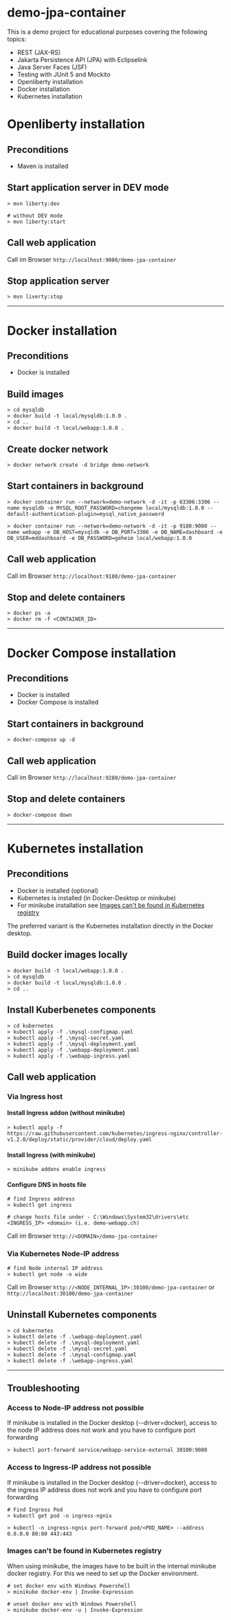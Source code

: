 # demo-jpa-container

This is a demo project for educational purposes covering the following topics:
- REST (JAX-RS)
- Jakarta Persistence API (JPA) with Eclipselink
- Java Server Faces (JSF)
- Testing with JUnit 5 and Mockito
- Openliberty installation
- Docker installation
- Kubernetes installation

# Openliberty installation
## Preconditions
- Maven is installed

## Start application server in DEV mode
    > mvn liberty:dev

    # without DEV mode
    > mvn liberty:start

## Call web application
Call im Browser `http://localhost:9080/demo-jpa-container`

## Stop application server
    > mvn liverty:stop

---

# Docker installation
## Preconditions
- Docker is installed

## Build images
    > cd mysqldb
    > docker build -t local/mysqldb:1.0.0 .
    > cd ..
    > docker build -t local/webapp:1.0.0 .

## Create docker network
    > docker network create -d bridge demo-network

## Start containers in background
    > docker container run --network=demo-network -d -it -p 63306:3306 --name mysqldb -e MYSQL_ROOT_PASSWORD=changeme local/mysqldb:1.0.0 --default-authentication-plugin=mysql_native_password

    > docker container run --network=demo-network -d -it -p 9180:9080 --name webapp -e DB_HOST=mysqldb -e DB_PORT=3306 -e DB_NAME=dashboard -e DB_USER=mddashboard -e DB_PASSWORD=geheim local/webapp:1.0.0

## Call web application
Call im Browser `http://localhost:9180/demo-jpa-container`

## Stop and delete containers
    > docker ps -a
    > docker rm -f <CONTAINER_ID>

---

# Docker Compose installation
## Preconditions
- Docker is installed
- Docker Compose is installed

## Start containers in background
    > docker-compose up -d

## Call web application
Call im Browser `http://localhost:9280/demo-jpa-container`

## Stop and delete containers
    > docker-compose down

---

# Kubernetes installation
## Preconditions
- Docker is installed (optional)
- Kubernetes is installed (in Docker-Desktop or minikube)
- For minikube installation see [Images can't be found in Kubernetes registry](#images-cant-be-found-in-kubernetes-registry)

The preferred variant is the Kubernetes installation directly in the Docker desktop.

## Build docker images locally
    > docker build -t local/webapp:1.0.0 .
    > cd mysqldb
    > docker build -t local/mysqldb:1.0.0 .
    > cd ..

## Install Kuberbenetes components
    > cd kubernetes
    > kubectl apply -f .\mysql-configmap.yaml
    > kubectl apply -f .\mysql-secret.yaml
    > kubectl apply -f .\mysql-deployment.yaml
    > kubectl apply -f .\webapp-deployment.yaml
    > kubectl apply -f .\webapp-ingress.yaml

## Call web application
### Via Ingress host
#### Install Ingress addon (without minikube)
    > kubectl apply -f https://raw.githubusercontent.com/kubernetes/ingress-nginx/controller-v1.2.0/deploy/static/provider/cloud/deploy.yaml

#### Install Ingress (with minikube)
    > minikube addons enable ingress

#### Configure DNS in hosts file
    # find Ingress address
    > kubectl get ingress

    # change hosts file under - C:\Windows\System32\drivers\etc
	<INGRESS_IP> <domain> (i.e. demo-webapp.ch)

Call im Browser `http://<DOMAIN>/demo-jpa-container`

### Via Kubernetes Node-IP address
    # find Node internal IP address
    > kubectl get node -o wide

Call im Browser `http://<NODE_INTERNAL_IP>:30100/demo-jpa-container` or `http://localhost:30100/demo-jpa-container`

## Uninstall Kubernetes components
    > cd kubernetes
    > kubectl delete -f .\webapp-deployment.yaml
    > kubectl delete -f .\mysql-deployment.yaml
    > kubectl delete -f .\mysql-secret.yaml
    > kubectl delete -f .\mysql-configmap.yaml
    > kubectl delete -f .\webapp-ingress.yaml

---

## Troubleshooting
### Access to Node-IP address not possible
If minikube is installed in the Docker desktop (--driver=docker), access to the node IP address does not work and you have to configure port forwarding

    > kubectl port-forward service/webapp-service-external 30100:9080

### Access to Ingress-IP address not possible
If minikube is installed in the Docker desktop (--driver=docker), access to the ingress IP address does not work and you have to configure port forwarding

    # Find Ingress Pod
    > kubectl get pod -n ingress-ngnix

    > kubectl -n ingress-ngnix port-forward pod/<POD_NAME> --address 0.0.0.0 80:80 443:443

### Images can't be found in Kubernetes registry
When using minikube, the images have to be built in the internal minikube docker registry. For this we need to set up the Docker environment.

    # set docker env with Windows Powershell
	> minikube docker-env | Invoke-Expression

	# unset docker env with Windows Powershell
	> minikube docker-env -u | Invoke-Expression

